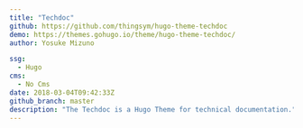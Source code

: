 ```yaml
---
title: "Techdoc"
github: https://github.com/thingsym/hugo-theme-techdoc
demo: https://themes.gohugo.io/theme/hugo-theme-techdoc/
author: Yosuke Mizuno

ssg:
  - Hugo
cms:
  - No Cms
date: 2018-03-04T09:42:33Z
github_branch: master
description: "The Techdoc is a Hugo Theme for technical documentation."
---
```

